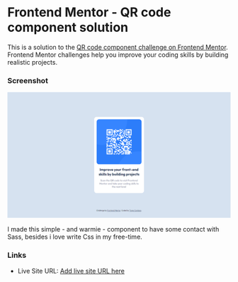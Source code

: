 # Frontend Mentor - QR code component solution

This is a solution to the [QR code component challenge on Frontend Mentor](https://www.frontendmentor.io/challenges/qr-code-component-iux_sIO_H). Frontend Mentor challenges help you improve your coding skills by building realistic projects.

### Screenshot

![](./screenshot.png)

I made this simple - and warmie - component to have some contact with Sass, besides i love write Css in my free-time.

### Links

- Live Site URL: [Add live site URL here]([https://your-live-site-url.com](https://graceful-mochi-11fd1f.netlify.app/))
